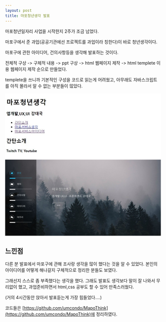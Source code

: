 ```yaml
---
layout: post
title: 마포청년생각 발표
---
```


마포청년일자리 사업을 시작한지 2주가 조금 넘었다.

마포구에서 준 과업(공공기관에선 프로젝트를 과업이라 칭한다)이 바로 청년생각이다.

마포구에 관한 아이디어, 건의사항등을 생각해 발표하는 것이다.

전체적 구상 -> 구체적 내용 -> ppt 구상 -> html 웹페이지 제작 -> html templete 이용 웹페이지 제작 순으로 만들었다.

templete을 쓰니까 기본적인 구성을 코드로 읽는게 어려웠고, 아무래도 자바스크립트를 아직 몰라서 알 수 없는 부분들이 많았다. 

![html 웹페이지 제작](./../images/html-css/mapo/mapo-ch-web.JPG)
![html templete 이용 웹페이지 제작](./../images/html-css/mapo/mapo-ch-web-tem.JPG)
<h2>느낀점</h2>

다른 분 발표에서 마포구에 관해 조사랑 생각을 많이 했다는 것을 알 수 있었다. 본인의 아이디어를 어떻게 해나갈지 구체적으로 정리한 분들도 보였다.

그래선지 스스로 좀 부족했다는 생각을 했다. 그래도 발표도 생각보다 말이 잘 나와서 무리없이 했고, 과업준비하면서 html,css 공부도 할 수 있어 만족스러웠다. 

(거의 4시간동안 앉아서 발표듣는게 가장 힘들었다....)

코드들은 [https://github.com/umcondo/MapoThink](https://github.com/umcondo/MapoThink)에 정리하였다.